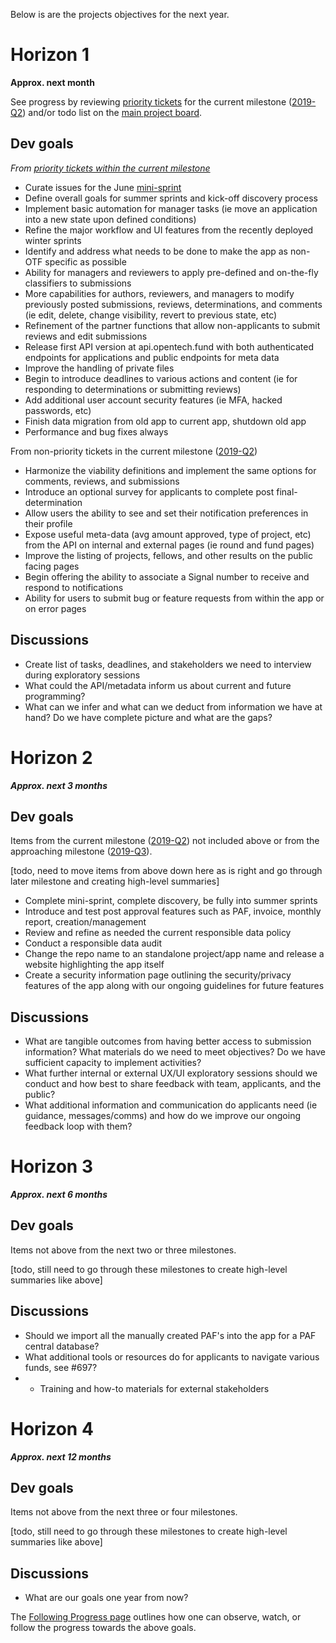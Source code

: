 Below is are the projects objectives for the next year.

# Horizon 1
**Approx. next month**

See progress by reviewing [priority tickets](https://github.com/OpenTechFund/opentech.fund/labels/priority) for the current milestone ([2019-Q2](https://github.com/OpenTechFund/opentech.fund/milestone/1)) and/or todo list on the [main project board](https://github.com/OpenTechFund/opentech.fund/projects/2). 

## Dev goals
_From [priority tickets within the current milestone](https://github.com/OpenTechFund/opentech.fund/issues?page=2&q=is%3Aopen+is%3Aissue+label%3Apriority+milestone%3A2019-Q2&utf8=%E2%9C%93)_

* Curate issues for the June [mini-sprint](https://github.com/OpenTechFund/opentech.fund/labels/todd_mini_sprint)
* Define overall goals for summer sprints and kick-off discovery process
* Implement basic automation for manager tasks (ie move an application into a new state upon defined conditions)
* Refine the major workflow and UI features from the recently deployed winter sprints
* Identify and address what needs to be done to make the app as non-OTF specific as possible
* Ability for managers and reviewers to apply pre-defined and on-the-fly classifiers to submissions
* More capabilities for authors, reviewers, and managers to modify previously posted submissions, reviews, determinations, and comments (ie edit, delete, change visibility, revert to previous state, etc)
* Refinement of the partner functions that allow non-applicants to submit reviews and edit submissions
* Release first API version at api.opentech.fund with both authenticated endpoints for applications and public endpoints for meta data
* Improve the handling of private files
* Begin to introduce deadlines to various actions and content (ie for responding to determinations or submitting reviews)
* Add additional user account security features (ie MFA, hacked passwords, etc)
* Finish data migration from old app to current app, shutdown old app
* Performance and bug fixes always

From non-priority tickets in the current milestone ([2019-Q2](https://github.com/OpenTechFund/opentech.fund/issues?utf8=%E2%9C%93&q=is%3Aopen+is%3Aissue+-label%3Apriority+milestone%3A2019-Q2+))

* Harmonize the viability definitions and implement the same options for comments, reviews, and submissions
* Introduce an optional survey for applicants to complete post final-determination
* Allow users the ability to see and set their notification preferences in their profile
* Expose useful meta-data (avg amount approved, type of project, etc) from the API on internal and external pages (ie round and fund pages) 
* Improve the listing of projects, fellows, and other results on the public facing pages
* Begin offering the ability to associate a Signal number to receive and respond to notifications
* Ability for users to submit bug or feature requests from within the app or on error pages

## Discussions 
* Create list of tasks, deadlines, and stakeholders we need to interview during exploratory sessions
* What could the API/metadata inform us about current and future programming?
* What can we infer and what can we deduct from information we have at hand? Do we have complete picture and what are the gaps?

# Horizon 2
**_Approx. next 3 months_**

## Dev goals
Items from the current milestone ([2019-Q2](https://github.com/OpenTechFund/opentech.fund/milestone/1)) not included above or from the approaching milestone ([2019-Q3](https://github.com/OpenTechFund/opentech.fund/milestone/2)).

[todo, need to move items from above down here as is right and go through later milestone and creating high-level summaries]


* Complete mini-sprint, complete discovery, be fully into summer sprints
* Introduce and test post approval features such as PAF, invoice, monthly report, creation/management
* Review and refine as needed the current responsible data policy
* Conduct a responsible data audit
* Change the repo name to an standalone project/app name and release a website highlighting the app itself
* Create a security information page outlining the security/privacy features of the app along with our ongoing guidelines for future features


## Discussions
* What are tangible outcomes from having better access to submission information? What materials do we need to meet objectives? Do we have sufficient capacity to implement activities?
* What further internal or external UX/UI exploratory sessions should we conduct and how best to share feedback with team, applicants, and the public?
* What additional information and communication do applicants need (ie guidance, messages/comms) and how do we improve our ongoing feedback loop with them?

# Horizon 3
**_Approx. next 6 months_**

## Dev goals
Items not above from the next two or three milestones.

[todo, still need to go through these milestones to create high-level summaries like above]

## Discussions

* Should we import all the manually created PAF's into the app for a PAF central database?
* What additional tools or resources do for applicants to navigate various funds, see #697?
* * Training and how-to materials for external stakeholders

# Horizon 4
**_Approx. next 12 months_**

## Dev goals
Items not above from the next three or four milestones.

[todo, still need to go through these milestones to create high-level summaries like above]

## Discussions
* What are our goals one year from now?

The [Following Progress page](https://github.com/OpenTechFund/opentech.fund/wiki/Following-progress) outlines how one can observe, watch, or follow the progress towards the above goals.

